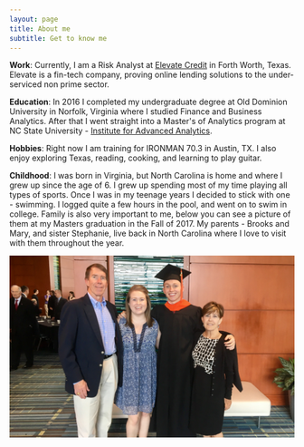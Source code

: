 ```yaml
---
layout: page
title: About me
subtitle: Get to know me
---
```


**Work**: Currently, I am a Risk Analyst at [Elevate Credit](www.elevate.com) in Forth Worth, Texas.  Elevate is a fin-tech company, proving online lending solutions to the under-serviced non prime sector.

**Education**: In 2016 I completed my undergraduate degree at Old Dominion University in Norfolk, Virginia where I studied Finance and Business Analytics.  After that I went straight into a Master's of Analytics program at NC State University - [Institute for Advanced Analytics](http://analytics.ncsu.edu/).

**Hobbies**: Right now I am training for IRONMAN 70.3 in Austin, TX.  I also enjoy exploring Texas, reading, cooking, and learning to play guitar.

**Childhood**:  I was born in Virginia, but North Carolina is home and where I grew up since the age of 6.  I grew up spending most of my time playing all types of sports.  Once I was in my teenage years I decided to stick with one - swimming.  I logged quite a few hours in the pool, and went on to swim in college.  Family is also very important to me, below you can see a picture of them at my Masters graduation in the Fall of 2017.  My parents - Brooks and Mary, and sister Stephanie, live back in North Carolina where I love to visit with them throughout the year.

![My Family](/img/fam.jpg)
